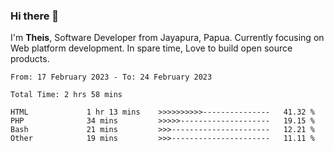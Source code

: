 ### Hi there 👋

I'm <b>Theis</b>, Software Developer from Jayapura, Papua. Currently focusing on Web platform development. In spare time, Love to build open source products.



 
 <!--START_SECTION:waka-->

```text
From: 17 February 2023 - To: 24 February 2023

Total Time: 2 hrs 58 mins

HTML             1 hr 13 mins    >>>>>>>>>>---------------   41.32 %
PHP              34 mins         >>>>>--------------------   19.15 %
Bash             21 mins         >>>----------------------   12.21 %
Other            19 mins         >>>----------------------   11.11 %
```

<!--END_SECTION:waka-->
